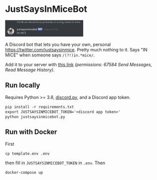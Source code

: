 # JustSaysInMiceBot

<img alt='justsaysinmicebot in glorious action' src='README-justsaysinmicebot.png' width='50%' height='50%'>

A Discord bot that lets you have your own, personal <https://twitter.com/justsaysinmice>. Pretty much nothing to it. Says "IN MICE" when someone says `/(?!)in.*mice/`.

Add it to your server with [this link](https://discord.com/api/oauth2/authorize?client_id=729787035136557137&permissions=67584&scope=bot) _(permissions: 67584 Send Messages, Read Message History)_.


## Run locally

Requires Python >= 3.8, [discord.py](https://github.com/Rapptz/discord.py), and a Discord app token.

```
pip install -r requirements.txt
export JUSTSAYSINMICEBOT_TOKEN='<discord app token>'
python justsaysinmicebot.py
```

## Run with Docker

First

```
cp template.env .env
```

then fill in `JUSTSAYSINMICEBOT_TOKEN` in `.env`. Then

```
docker-compose up
```
